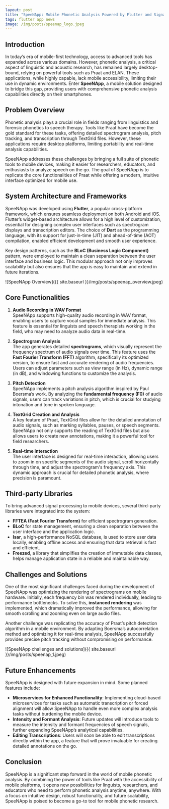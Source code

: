 ```yaml
---
layout: post
title: "SpeeNApp: Mobile Phonetic Analysis Powered by Flutter and Signal Processing"
tags: flutter app news
image: /img/posts/speenap_logo.jpeg
---
```


## Introduction

In today’s era of mobile-first technology, access to advanced tools has expanded across various domains. However, phonetic analysis, a critical aspect of linguistic and acoustic research, has remained largely desktop-bound, relying on powerful tools such as Praat and ELAN. These applications, while highly capable, lack mobile accessibility, limiting their use in dynamic environments. Enter **SpeeNApp**, a mobile solution designed to bridge this gap, providing users with comprehensive phonetic analysis capabilities directly on their smartphones.

## Problem Overview

Phonetic analysis plays a crucial role in fields ranging from linguistics and forensic phonetics to speech therapy. Tools like Praat have become the gold standard for these tasks, offering detailed spectrogram analysis, pitch tracking, and transcription through TextGrid files. However, these applications require desktop platforms, limiting portability and real-time analysis capabilities.

SpeeNApp addresses these challenges by bringing a full suite of phonetic tools to mobile devices, making it easier for researchers, educators, and enthusiasts to analyze speech on the go. The goal of SpeeNApp is to replicate the core functionalities of Praat while offering a modern, intuitive interface optimized for mobile use.

## System Architecture and Frameworks

SpeeNApp was developed using **Flutter**, a popular cross-platform framework, which ensures seamless deployment on both Android and iOS. Flutter’s widget-based architecture allows for a high level of customization, essential for designing complex user interfaces such as spectrogram displays and transcription editors. The choice of **Dart** as the programming language, with its support for just-in-time (JIT) and ahead-of-time (AOT) compilation, enabled efficient development and smooth user experience.

Key design patterns, such as the **BLoC (Business Logic Component)** pattern, were employed to maintain a clean separation between the user interface and business logic. This modular approach not only improves scalability but also ensures that the app is easy to maintain and extend in future iterations.

![SpeeNApp Overview]({{ site.baseurl }}/img/posts/speenap_overview.jpeg)

## Core Functionalities

1. **Audio Recording in WAV Format**  
   SpeeNApp supports high-quality audio recording in WAV format, enabling users to capture vocal samples for immediate analysis. This feature is essential for linguists and speech therapists working in the field, who may need to analyze audio data in real-time.

2. **Spectrogram Analysis**  
   The app generates detailed **spectrograms**, which visually represent the frequency spectrum of audio signals over time. This feature uses the **Fast Fourier Transform (FFT)** algorithm, specifically its optimized version, to ensure fast and accurate rendering of audio frequencies. Users can adjust parameters such as view range (in Hz), dynamic range (in dB), and windowing functions to customize the analysis.

3. **Pitch Detection**  
   SpeeNApp implements a pitch analysis algorithm inspired by Paul Boersma’s work. By analyzing the **fundamental frequency (F0)** of audio signals, users can track variations in pitch, which is crucial for studying intonation and tone in spoken language.

4. **TextGrid Creation and Analysis**  
   A key feature of Praat, TextGrid files allow for the detailed annotation of audio signals, such as marking syllables, pauses, or speech segments. SpeeNApp not only supports the reading of TextGrid files but also allows users to create new annotations, making it a powerful tool for field researchers.

5. **Real-time Interaction**  
   The user interface is designed for real-time interaction, allowing users to zoom in on specific segments of the audio signal, scroll horizontally through time, and adjust the spectrogram's frequency axis. This dynamic approach is crucial for detailed phonetic analysis, where precision is paramount.

## Third-party Libraries

To bring advanced signal processing to mobile devices, several third-party libraries were integrated into the system:

- **FFTEA (Fast Fourier Transform)** for efficient spectrogram generation.
- **BLoC** for state management, ensuring a clean separation between the user interface and the application logic.
- **Isar**, a high-performance NoSQL database, is used to store user data locally, enabling offline access and ensuring that data retrieval is fast and efficient.
- **Freezed**, a library that simplifies the creation of immutable data classes, helps manage application state in a reliable and maintainable way.

## Challenges and Solutions

One of the most significant challenges faced during the development of SpeeNApp was optimizing the rendering of spectrograms on mobile hardware. Initially, each frequency bin was rendered individually, leading to performance bottlenecks. To solve this, **instanced rendering** was implemented, which dramatically improved the performance, allowing for smooth scrolling and zooming even on large audio files.

Another challenge was replicating the accuracy of Praat’s pitch detection algorithm in a mobile environment. By adapting Boersma’s autocorrelation method and optimizing it for real-time analysis, SpeeNApp successfully provides precise pitch tracking without compromising on performance.

![SpeeNApp challenges and solutions]({{ site.baseurl }}/img/posts/speenap_1.jpeg)

## Future Enhancements

SpeeNApp is designed with future expansion in mind. Some planned features include:

- **Microservices for Enhanced Functionality**: Implementing cloud-based microservices for tasks such as automatic transcription or forced alignment will allow SpeeNApp to handle even more complex analysis tasks without burdening the mobile device.
- **Intensity and Formant Analysis**: Future updates will introduce tools to measure the intensity and formant frequencies of speech signals, further expanding SpeeNApp’s analytical capabilities.
- **Editing Transcriptions**: Users will soon be able to edit transcriptions directly within the app, a feature that will prove invaluable for creating detailed annotations on the go.

## Conclusion

SpeeNApp is a significant step forward in the world of mobile phonetic analysis. By combining the power of tools like Praat with the accessibility of mobile platforms, it opens new possibilities for linguists, researchers, and educators who need to perform phonetic analysis anytime, anywhere. With a focus on intuitive design, robust functionality, and future scalability, SpeeNApp is poised to become a go-to tool for mobile phonetic research.
